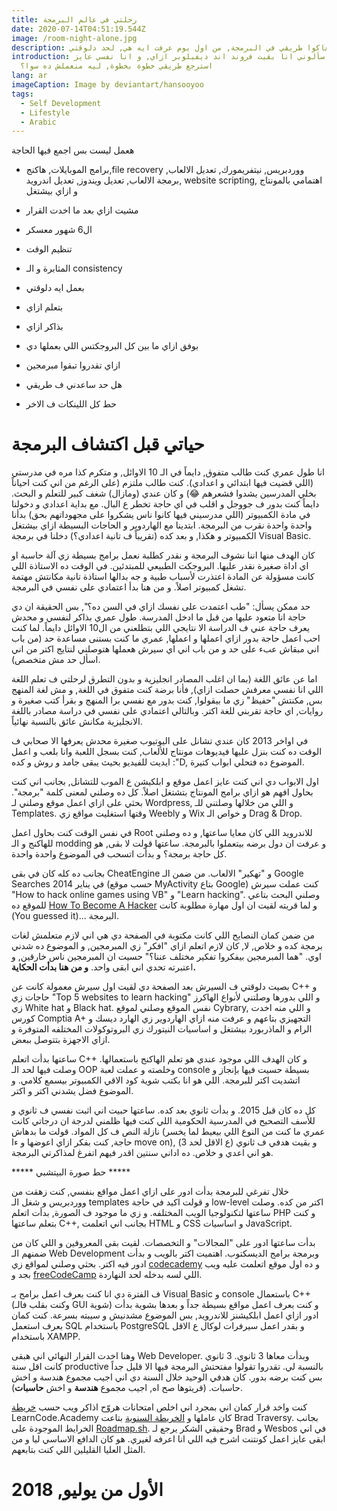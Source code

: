 ```yaml
---
title: رحلتي في عالم البرمجة
date: 2020-07-14T04:51:19.544Z
image: /room-night-alone.jpg
description: حابب استرجع معاكوا طريقي في البرمجة, من اول يوم عرفت ايه هي, لحد دلوقتي.
introduction: ناس كتير سألوني انا بقيت فروند اند ديفيلوبر ازاي, و انا نفسي عايز
  استرجع طريقي خطوة بخطوة, ليه منعملش ده سوا؟
lang: ar
imageCaption: Image by deviantart/hansooyoo
tags:
  - Self Development
  - Lifestyle
  - Arabic
---
```

هعمل ليست بس اجمع فيها الحاجة
-  برامج الموبايلات, هاكنج,file recovery ووردبريس, نيتفريمورك, تعديل الالعاب, برمجة الالعاب, تعديل ويندوز, تعديل اندرويد, website scripting, اهتمامي بالمونتاج و ازاي بيشتغل

- مشيت ازاي بعد ما اخدت القرار
- ال6 شهور معسكر
- تنظيم الوقت
- المثابرة و الـ consistency
- بعمل ايه دلوقتي
- بتعلم ازاي
- بذاكر ازاي
- بوفق ازاي ما بين كل البروجكتس اللي بعملها دي
- ازاي تقدروا تبقوا مبرمجين
- هل حد ساعدني ف طريقي
- حط كل اللينكات ف الاخر


# حياتي قبل اكتشاف البرمجة
انا طول عمري كنت طالب متفوق, دايماً في الـ 10 الاوائل, و متكرم كذا مره في مدرستي (اللي قضيت فيها ابتدائي و اعدادي). كنت طالب ملتزم (على الرغم من اني كنت احياناً بخلي المدرسين يشدوا فشعرهم 😂) و كان عندي (ومازال) شغف كبير للتعلم و البحث. دايماً كنت بدور ف جووجل و اقلب في اي حاجة تخطر ع البال. مع بداية اعدادي و دخولنا في مادة الكمبيوتر (اللي مدرسيني فيها كانوا ناس يشكروا على مجهوداتهم بحق) بدأنا واحدة واحدة نقرب من البرمجة. ابتدينا مع الهاردوير و الحاجات البسيطة ازاي بيشتغل الكمبيوتر و هكذا, و بعد كده (تقريباً ف تانية اعدادي؟) دخلنا في برمجة Visual Basic.

كان الهدف منها اننا نشوف البرمجة و نقدر كطلبة نعمل برامج بسيطة زي آلة حاسبة او اي اداة صغيرة نقدر عليها. البروجكت الطبيعي للمبتدئين. في الوقت ده الاستاذة اللي كانت مسؤولة عن المادة اعتذرت لأسباب طبية و جه بدالها استاذة تانية مكانتش مهتمة تشغل كمبيوتر اصلاً. و من هنا بدأ اعتمادي على نفسي في البرمجة. 

حد ممكن يسأل: "طب اعتمدت على نفسك ازاي في السن ده؟", بس الحقيقة ان دي حاجة انا متعود عليها من قبل ما ادخل المدرسة. طول عمري بذاكر لنفسي و محدش يعرف حاجة عني ف الدراسة الا نتايجي اللي بتطلعني من ال10 الاوائل دايماً. لما كنت احب اعمل حاجة بدور ازاي اعملها و اعملها, عمري ما كنت بستنى مساعدة حد (من باب اني مبقاش عبء على حد و من باب اني اي سيرش هعملها هتوصلني لنتايج اكتر من اني اسأل حد مش متخصص).

اما عن عائق اللغة (بما ان اغلب المصادر انجليزية و بدون التطرق لرحلتي ف تعلم اللغة اللي انا نفسي معرفش حصلت ازاي), فأنا برضة كنت متفوق في اللغة, و مش لغة المنهج بس, مكنتش "حفيظ" زي ما بيقولوا, كنت بدور مع نفسي برا المنهج و بقرأ كتب صغيرة و روايات, اي حاجة تقربني للغة اكتر. وبالتالي اعتمادي على نفسي في دراسة مصادر باللغة الانجليزية مكانش عائق بالنسبة نهائياً. 

في اواخر 2013 كان عندي تشانل على اليوتيوب صغيرة محدش يعرفها الا صحابي ف الوقت ده كنت بنزل عليها فيديوهات مونتاج للألعاب, كنت بسجل اللعبة وانا بلعب و اعمل ايديت للفيديو بحيث يبقى جامد و روش و كده :"D, الموضوع ده فتحلي ابواب كتيرة. 

اول الابواب دي اني كنت عايز اعمل موقع و ابلكيشن ع الموب للتشانل, بجانب اني كنت بحاول افهم هو ازاي برامج المونتاج بتشتغل اصلاً. كل ده وصلني لمعنى كلمة "برمجة". بحثي على ازاي اعمل موقع وصلني لـ Wordpress, و اللي من خلالها وصلتني للـ Templates. وقتها استغليت مواقع زي Weebly و Wix و خواص الـ Drag & Drop. 

في نفس الوقت كنت بحاول اعمل Root للاندرويد اللي كان معايا ساعتها, و ده وصلني للهاكنج و الـ modding و عرفت ان دول برضه بيتعملوا بالبرمجة. ساعتها قولت لا بقى, هو كل حاجة برمجة؟ و بدأت اتسحب في الموضوع واحدة واحدة. 

بجانب ده كله كان في بقى CheatEngine و "تهكير" الالعاب. من ضمن الـ Google Searches في يناير 2014 (حسب موقع MyActivity بتاع Google) كنت عملت سيرش "How to hack online games using VB" و "Learn hacking". وصلني البحث بتاعي للموقع ده [How To Become A Hacker](http://www.catb.org/esr/faqs/hacker-howto.html#basic_skills) و لما قريته لقيت ان اول مهارة مطلوبة كانت (You guessed it)... البرمجة.

من ضمن كمان النصايح اللي كانت مكتوبة في الصفحة دي هي اني لازم متعلمش لغات برمجة كده و خلاص, لا, كان لازم اتعلم ازاي "افكر" زي المبرمجين, و الموضوع ده شدني اوي. "هما المبرمجين بيفكروا تفكير مختلف عننا؟" حسيت ان المبرمجين ناس خارقين, و اعتبرته تحدي اني ابقى واحد. **و من هنا بدأت الحكاية.**

بصيت دلوقتي ف السيرش بعد الصفحة دي لقيت اول سيرش معمولة كانت عن C++ و حاجات زي "Top 5 websites to learn hacking" و اللي بدورها وصلتني لأنواع الهاكرز زي White hat و Black hat. نفس الموقع وصلني لموقع Cybrary, و اللي منه اخدت كورس Comptia A+ التجهيزي بتاعهم و عرفت منه ازاي الهاردوير زي الهارد ديسك و الرام و الماذربورد بيشتغل و اساسيات النيتورك زي البروتوكولات المختلفه المتوفرة و ازاي الاجهزة بتتوصل ببعض. 

ساعتها بدأت اتعلم C++ و كان الهدف اللي موجود عندي هو تعلم الهاكنج باستعمالها. وصلت فيها لحد الـ OOP وخلصته و عملت لعبة console بسيطة حسيت فيها بإنجاز و اتشديت اكتر للبرمجة. اللي هو انا بكتب شوية كود الاقي الكمبيوتر بيسمع كلامي. و الموضوع فضل يشدني اكتر و اكتر. 

كل ده كان قبل 2015. و بدأت ثانوي بعد كده. ساعتها حبيت اني اثبت نفسي ف ثانوي و للأسف التصحيح في المدرسية الحكومية اللي كنت فيها ظلمني لدرجة ان درجاتي كانت نازلة النص ف كل المواد. قولت ما بدهاش (عمري ما كنت من النوع اللي بيعيط لما يخسر حاجة, كنت بفكر ازاي اعوضها و ءا move on), و بقيت هدفي ف ثانوي (ع الاقل لحد 3) هو اني اعدي و خلاص. ده اداني سنتين اقدر فيهم اتفرغ لمذاكرتي البرمجة. 

***** حط صورة البيتشبي *****

خلال تفرغي للبرمجة بدأت ادور على ازاي اعمل مواقع بنفسي, كنت زهقت من ووردبريس و شغل الـ templates و قولت اكيد في حاجة low-level اكتر من كده. وصلت ساعتها لتكنولوجيا الويب المختلفه. و زي ما موجود ف الصورة, بدأت اتعلم PHP و كنت بتعلم ساعتها C++, بجانب اني اتعلمت HTML و CSS و اساسيات JavaScript. 

بدأت ساعتها ادور على "المجالات" و التخصصات. لقيت بقى المعروفين و اللي كان من ضمنهم الـ Web Development وبرمجة برامج الديسكتوب. اهتميت اكتر بالويب و بدأت ادور فيه اكتر. بحثي وصلني لمواقع زي [codecademy](https://www.codecademy.com/) و ده اول موقع اتعلمت عليه ويب بجد و [freeCodeCamp](freecodecamp.org) اللي لسه بدخله لحد النهاردة. 

ف الفترة دي انا كنت بعرف اعمل برامج بـ Visual Basic و console باستعمال C++ (وكنت بقلب فالـ GUI شوية) و كنت بعرف اعمل مواقع بسيطة جداً و بعدها بشوية بدأت ادور ازاي اعمل ابلكيشنز للاندرويد, بس الموضوع مشدنيش و سيبته بسرعة. كنت كمان بعرف استعمل SQL باستخدام PostgreSQL و بقدر اعمل سيرفرات لوكال ع الاقل باستخدام XAMPP. 

وهنا اخدت القرار النهائي اني هبقى Web Developer. وبدأت معاها 3 ثانوي. 3 ثانوي كانت اقل سنة productive بالنسبة لي. تقدروا تقولوا مفتحتش البرمجة فيها الا قليل جداً بس كنت برضه بدور. كان هدفي الوحيد خلال السنة دي اني اجيب مجموع هندسة و اخش حاسبات. (قريتوها صح اه, اجيب مجموع **هندسة** و اخش **حاسبات**). 

كنت واخد قرار كمان اني بمجرد اني اخلص امتحانات هروّح اذاكر ويب حسب [خريطة](https://twitter.com/learncodeacad) LearnCode.Academy كان عاملها و [الخريطة السنوية](https://www.youtube.com/watch?v=Zftx68K-1D4) بتاعت Brad Traversy. بجانب الخرايط الموجودة على [Roadmap.sh](https://roadmap.sh). وحقيقي الشكر يرجع لـ Brad و Wesbos في اني ابقى عايز اعمل كونتنت اشرح فيه اللي انا اعرفه لغيري. هو كان الدافع الاساسي ليا و من المثل العليا القليلين اللي كنت بتابعهم. 


# الأول من يوليو, 2018